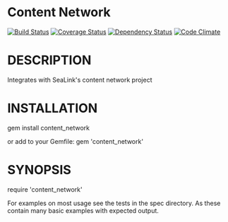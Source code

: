 Content Network
===============

[![Build Status](https://travis-ci.org/sealink/content_network.png?branch=master)](https://travis-ci.org/sealink/content_network)
[![Coverage Status](https://coveralls.io/repos/sealink/content_network/badge.png)](https://coveralls.io/r/sealink/content_network)
[![Dependency Status](https://gemnasium.com/sealink/content_network.png?travis)](https://gemnasium.com/sealink/content_network)
[![Code Climate](https://codeclimate.com/github/sealink/content_network.png)](https://codeclimate.com/github/sealink/content_network)

# DESCRIPTION

Integrates with SeaLink's content network project

# INSTALLATION

gem install content_network

or add to your Gemfile:
gem 'content_network'

# SYNOPSIS

require 'content_network'

For examples on most usage see the tests in the spec directory.
As these contain many basic examples with expected output.
